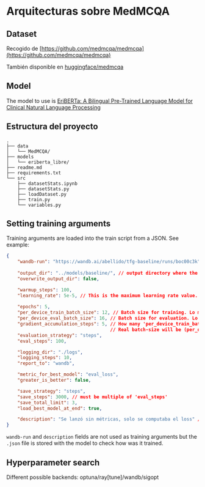 # Arquitecturas sobre MedMCQA

## Dataset

Recogido de [https://github.com/medmcqa/medmcqa](https://github.com/medmcqa/medmcqa)

También disponible en [huggingface/medmcqa](https://huggingface.co/datasets/medmcqa)

## Model

The model to use is [EriBERTa: A Bilingual Pre-Trained Language Model for Clinical Natural Language Processing
](https://arxiv.org/abs/2306.07373)

## Estructura del proyecto

```
.
├── data
│   └── MedMCQA/
├── models
│   └── eriberta_libre/
├── readme.md
├── requirements.txt
└── src
    ├── datasetStats.ipynb
    ├── datasetStats.py
    ├── loadDataset.py
    ├── train.py
    └── variables.py
```

## Setting training arguments

Training arguments are loaded into the train script from a JSON. See example:

```json
{
    "wandb-run": "https://wandb.ai/abellido/tfg-baseline/runs/boc00c3k", // wandb run URL
    
    "output_dir": "../models/baseline/", // output directory where the model and checkpoints are stored
    "overwrite_output_dir": false, 

    "warmup_steps": 100, 
    "learning_rate": 5e-5, // This is the maximum learning rate value. In the warm up it will be adjusted. 
    
    "epochs": 5,
    "per_device_train_batch_size": 12, // Batch size for training. Lo máximo que entre en la GPU
    "per_device_eval_batch_size": 16, // Batch size for evaluation. Lo máximo que entre en la GPU. Suele entrar más porque no hay backpropagation
    "gradient_accumulation_steps": 5, // How many 'per_device_train_batch_size' accumulate before backpropagation
                                      // Real batch-size will be (per_device_train_batch_size)x(gradient_accumulation_steps) = (1 step)
    "evaluation_strategy": "steps",
    "eval_steps": 100,

    "logging_dir": "./logs",
    "logging_steps": 10,
    "report_to": "wandb",

    "metric_for_best_model": "eval_loss",
    "greater_is_better": false,

    "save_strategy": "steps",
    "save_steps": 3000, // must be multiple of 'eval_steps'
    "save_total_limit": 3,
    "load_best_model_at_end": true,

    "description": "Se lanzó sin métricas, solo se computaba el loss" // short description
}
```

`wandb-run` and `description` fields are not used as training arguments but the `.json` file is stored with the model to check how was it trained.

## Hyperparameter search

Different possible backends: optuna/ray[tune]/wandb/sigopt